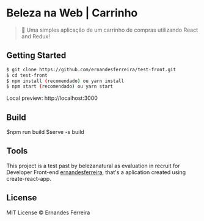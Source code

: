 # Beleza na Web | Carrinho

> :handbag: Uma simples aplicação de um carrinho de compras utilizando React and Redux!

## Getting Started

```sh
$ git clone https://github.com/ernandesferreira/test-front.git
$ cd test-front
$ npm install (recomendado) ou yarn install
$ npm start (recomendado) ou yarn start
```
Local preview: http://localhost:3000

## Build

$npm run build
$serve -s build

## Tools

This project is a test past by belezanatural as evaluation in recruit for Developer Front-end [ernandesferreira](https://github.com/ernandesferreira), that's a aplication created using create-react-app.

## License

MIT License © Ernandes Ferreira
